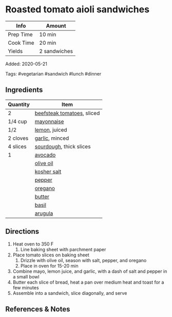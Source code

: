 # Roasted tomato aioli sandwiches

| Info      | Amount       |
| --------- | ------------ |
| Prep Time | 10 min       |
| Cook Time | 20 min       |
| Yields    | 2 sandwiches |

Added: 2020-05-21

Tags: #vegetarian #sandwich #lunch #dinner

## Ingredients

| Quantity | Item                                                    |
| -------- | ------------------------------------------------------- |
| 2        | [beefsteak tomatoes](../_ingredients/tomato.md), sliced |
| 1/4 cup  | [mayonnaise](../_ingredients/mayonnaise.md)             |
| 1/2      | [lemon](../_ingredients/lemon.md), juiced               |
| 2 cloves | [garlic](../_ingredients/garlic.md), minced             |
| 4 slices | [sourdough](../_ingredients/sourdough.md), thick slices |
| 1        | [avocado](../_ingredients/avocado.md)                   |
|          | [olive oil](../_ingredients/olive-oil.md)               |
|          | [kosher salt](../_ingredients/kosher-salt.md)           |
|          | [pepper](../_ingredients/pepper.md)                     |
|          | [oregano](../_ingredients/oregano.md)                   |
|          | [butter](../_ingredients/butter.md)                     |
|          | [basil](../_ingredients/basil.md)                       |
|          | [arugula](../_ingredients/arugula.md)                   |

## Directions

1. Heat oven to 350 F
   1. Line baking sheet with parchment paper
2. Place tomato slices on baking sheet
   1. Drizzle with olive oil, season with salt, pepper, and oregano
   2. Place in oven for 15-20 min
3. Combine mayo, lemon juice, and garlic, with a dash of salt and pepper in a small bowl
4. Butter each slice of bread, heat a pan over medium heat and toast for a few minutes
5. Assemble into a sandwich, slice diagonally, and serve

## References & Notes

[^1]: [Original recipe](https://www.thissavoryvegan.com/roasted-tomato-sandwiches-vegan-lemon-garlic-aioli/)

[^2]: Any leftover aioli can be stored in the fridge for a week
